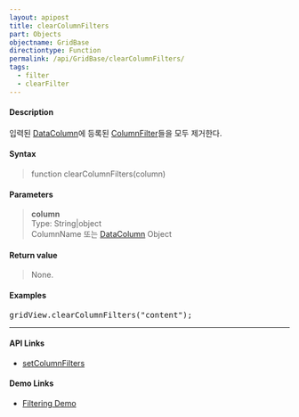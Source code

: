 ```yaml
---
layout: apipost
title: clearColumnFilters
part: Objects
objectname: GridBase
directiontype: Function
permalink: /api/GridBase/clearColumnFilters/
tags:
  - filter
  - clearFilter
---
```



#### Description

 입력된 [DataColumn](/api/types/DataColumn/)에 등록된 [ColumnFilter](/api/types/ColumnFilter/)들을 모두 제거한다.  

#### Syntax

> function clearColumnFilters(column)  

#### Parameters

> **column**  
> Type: String\|object  
> ColumnName 또는 [DataColumn](/api/types/DataColumn/) Object  

#### Return value

> None.  

#### Examples 

<pre class="prettyprint">
gridView.clearColumnFilters("content");
</pre>

---

#### API Links

* [setColumnFilters](/api/GridBase/setColumnFilters) 

#### Demo Links

* [Filtering Demo](http://demo.realgrid.com/Demo/ColumnFiltering)